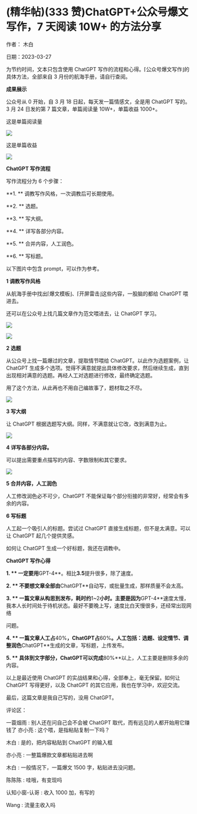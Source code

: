 
# (精华帖)(333 赞)ChatGPT+公众号爆文写作，7 天阅读 10W+ 的方法分享

作者：  木白

日期：2023-03-27



为节约时间，文本只包含使用 ChatGPT 写作的流程和心得。⌈公众号爆文写作⌋的具体方法，全部来自 3 月份的航海手册，请自行查阅。

**成果展示**

公众号从 0 开始，自 3 月 18 日起，每天发一篇情感文，全是用 ChatGPT 写的。3 月 24 日发的第 7 篇文章，单篇阅读量 10W+，单篇收益 1000+。

这是单篇阅读量

![](img/cgpt-gzh_151.png)

这是单篇收益

![](img/cgpt-gzh_152.png)

**ChatGPT 写作流程**

写作流程分为 6 个步骤：

**1. ** 调教写作风格，一次调教后可长期使用。

**2. ** 选题。

**3. ** 写大纲。



**4. ** 详写各部分内容。

**5. ** 合并内容，人工润色。

**6. ** 写标题。

以下图片中包含 prompt，可以作为参考。

**1 调教写作风格**

从航海手册中找出⌈爆文模板⌋、⌈开屏雷击⌋这些内容，一股脑的都给 ChatGPT 喂进去。

还可以在公众号上找几篇文章作为范文喂进去，让 ChatGPT 学习。

![](img/cgpt-gzh_155.png)



![](img/cgpt-gzh_158.png)

**2 选题**

从公众号上找一篇爆过的文章，提取情节喂给 ChatGPT。以此作为选题案例，让 ChatGPT 生成多个选项。觉得不满意就提出具体修改要求，然后继续生成，直到出现相对满意的选题。再经人工对选题进行修改，最终确定选题。

用了这个方法，从此再也不用自己编故事了，题材取之不尽。



![](img/cgpt-gzh_161.png)

**3 写大纲**

让 ChatGPT 根据选题写大纲。同样，不满意就让它改，改到满意为止。



![](img/cgpt-gzh_164.png)

**4 详写各部分内容。**

可以提出需要重点描写的内容、字数限制和其它要求。



![](img/cgpt-gzh_167.png)

**5 合并内容，人工润色**

人工修改润色必不可少，ChatGPT 不能保证每个部分衔接的非常好，经常会有多余的内容。

**6 写标题**

人工起一个吸引人的标题。尝试过 ChatGPT 直接生成标题，但不是太满意。可以让 ChatGPT 起几个提供灵感。

如何让 ChatGPT 生成一个好标题，我还在调教中。

**ChatGPT 写作心得**



**1. ** 一定要用**GPT-4**。相比**3.5**提升很多，除了速度。

**2. ** 不要想文章全部由**ChatGPT**自动写，或批量生成，那样质量不会太高。

**3. ** 一篇文章从构思到发布，耗时约**1~2**小时。主要是因为**GPT-4**速度太慢，我本人长时间处于待机状态。最好不要晚上写，速度比白天慢很多，还经常出现网络

问题。

**4. ** 一篇文章人工占**40%**，**ChatGPT**占**60%**。人工包括：选题、设定情节、调整润色**ChatGPT**生成的文章，写标题，上传发布。

**5. ** 具体到文字部分，**ChatGPT**可以完成**80%**以上，人工主要是删除多余的内容。

以上是最近使用 ChatGPT 的实战结果和心得，全部奉上，毫无保留。如何让 ChatGPT 写得更好，以及 ChatGPT 的其它应用，我也在学习中，欢迎交流。

最后，这篇文章是我自己写的，没用 ChatGPT。

评论区：

一蓑烟雨 : 别人还在问自己会不会被 ChatGPT 取代，而有远见的人都开始用它赚钱了  亦小亮 : 这个喂，是指粘贴复制一下吗？

木白 : 是的，把内容粘贴到 ChatGPT 的输入框

亦小亮 : 一整篇爆款文章都粘贴进去啊

木白 : 一般情况下，一篇爆文 1500 字，粘贴进去没问题。

陈陈陈 : 哇哦，有变现吗

认知小窗-认哥 : 收入 1000 加，有写的

Wang : 流量主收入吗
